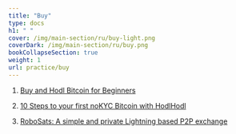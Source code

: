 ```yaml
---
title: "Buy"
type: docs
h1: " "
cover: /img/main-section/ru/buy-light.png
coverDark: /img/main-section/ru/buy.png
bookCollapseSection: true
weight: 1
url: practice/buy
---
```


1. [Buy and Hodl Bitcoin for Beginners](/en/newbie-buy)

2. [10 Steps to your first noKYC Bitcoin with HodlHodl](/en/hodl-hodl)

3. [RoboSats: A simple and private Lightning based P2P exchange](/en/robosats)